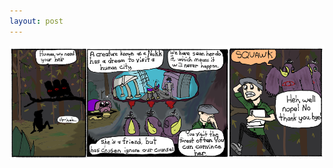 ```yaml
---
layout: post
---
```


![strip](/images/posts/53.png "Never once did we say there were any heroes here")
